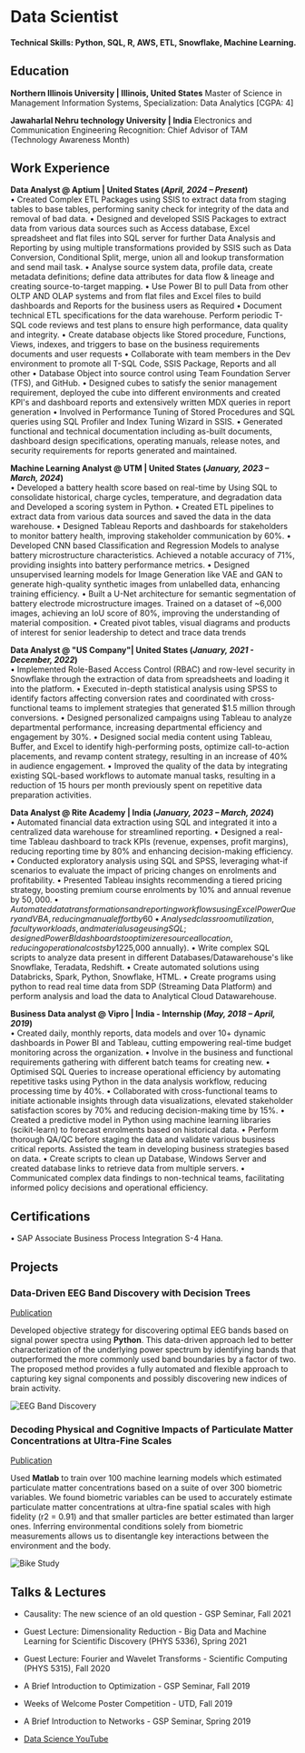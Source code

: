 # Data Scientist

#### Technical Skills: Python, SQL, R, AWS, ETL, Snowflake, Machine Learning.

## Education
**Northern Illinois University | Illinois, United States**
Master of Science in Management Information Systems, Specialization: Data Analytics [CGPA: 4]

**Jawaharlal Nehru technology University | India**
Electronics and Communication Engineering
Recognition: Chief Advisor of TAM (Technology Awareness Month) 

## Work Experience
**Data Analyst @ Aptium | United States (_April, 2024 – Present_)**									
•	Created Complex ETL Packages using SSIS to extract data from staging tables to base tables, performing sanity check for integrity of the data and removal of bad data.
•	Designed and developed SSIS Packages to extract data from various data sources such as Access database, Excel spreadsheet and flat files into SQL server for further Data Analysis 
  and Reporting by using multiple transformations provided by SSIS such as Data Conversion, Conditional Split, merge, union all and lookup transformation and send mail task.
•	Analyse source system data, profile data, create metadata definitions; define data attributes for data flow & lineage and creating source-to-target mapping.
•	Use Power BI to pull Data from other OLTP AND OLAP systems and from flat files and Excel files to build dashboards and Reports for the business users as Required
•	Document technical ETL specifications for the data warehouse. Perform periodic T-SQL code reviews and test plans to ensure high performance, data quality and integrity.
•	Create database objects like Stored procedure, Functions, Views, indexes, and triggers to base on the business requirements documents and user requests
•	Collaborate with team members in the Dev environment to promote all T-SQL Code, SSIS Package, Reports and all other
•	Database Object into source control using Team Foundation Server (TFS), and GitHub.
•	Designed cubes to satisfy the senior management requirement, deployed the cube into different environments and created KPl's and dashboard reports and extensively written MDX          queries in report generation
•	Involved in Performance Tuning of Stored Procedures and SQL queries using SQL Profiler and Index Tuning Wizard in SSIS.
•	Generated functional and technical documentation including as-built documents, dashboard design specifications, operating manuals, release notes, and security requirements for reports generated and maintained.

**Machine Learning Analyst @ UTM | United States (_January, 2023 – March, 2024_)**				      
•	Developed a battery health score based on real-time by Using SQL to consolidate historical, charge cycles, temperature, and degradation data and Developed a scoring system in Python.
•	Created ETL pipelines to extract data from various data sources and saved the data in the data warehouse.
•	Designed Tableau Reports and dashboards for stakeholders to monitor battery health, improving stakeholder communication by 60%.
•	Developed CNN based Classification and Regression Models to analyse battery microstructure characteristics. Achieved a notable accuracy of 71%, providing insights into battery performance metrics.
•	Designed unsupervised learning models for Image Generation like VAE and GAN to generate high-quality synthetic images from unlabelled data, enhancing training efficiency.
•	Built a U-Net architecture for semantic segmentation of battery electrode microstructure images. Trained on a dataset of ~6,000 images, achieving an IoU score of 80%, improving the understanding of material composition.
•	Created pivot tables, visual diagrams and products of interest for senior leadership to detect and trace data trends

**Data Analyst @ "US Company"| United States (_January, 2021 - December, 2022_)**				      
•	Implemented Role-Based Access Control (RBAC) and row-level security in Snowflake through the extraction of data from spreadsheets and loading it into the platform. 
•	Executed in-depth statistical analysis using SPSS to identify factors affecting conversion rates and coordinated with cross-functional teams to implement strategies that generated $1.5 million through conversions. 
•	Designed personalized campaigns using Tableau to analyze departmental performance, increasing departmental efficiency and engagement by 30%.
•	Designed social media content using Tableau, Buffer, and Excel to identify high-performing posts, optimize call-to-action placements, and revamp content strategy, resulting in an increase of 40% in audience engagement.
•	Improved the quality of the data by integrating existing SQL-based workflows to automate manual tasks, resulting in a reduction of 15 hours per month previously spent on repetitive data preparation activities.

**Data Analyst @ Rite Academy | India (_January, 2023 – March, 2024_)**				      
•	Automated financial data extraction using SQL and integrated it into a centralized data warehouse for streamlined reporting.
•	Designed a real-time Tableau dashboard to track KPIs (revenue, expenses, profit margins), reducing reporting time by 80% and enhancing decision-making efficiency.
•	Conducted exploratory analysis using SQL and SPSS, leveraging what-if scenarios to evaluate the impact of pricing changes on enrolments and profitability.
•	Presented Tableau insights recommending a tiered pricing strategy, boosting premium course enrolments by 10% and annual revenue by $50,000.
•	Automated data transformations and reporting workflows using Excel Power Query and VBA, reducing manual effort by 60% and improving efficiency.
•	Analysed classroom utilization, faculty workloads, and material usage using SQL; designed Power BI dashboards to optimize resource allocation, reducing operational costs by 12% ($25,000 annually).
•	Write complex SQL scripts to analyze data present in different Databases/Datawarehouse's like Snowflake, Teradata, Redshift.
•	Create automated solutions using Databricks, Spark, Python, Snowflake, HTML.
•	Create programs using python to read real time data from SDP (Streaming Data Platform) and perform analysis and load the data to Analytical Cloud Datawarehouse.

**Business Data analyst @ Vipro | India - Internship  (_May, 2018 – April, 2019_)**				      
•	Created daily, monthly reports, data models and over 10+ dynamic dashboards in Power BI and Tableau, cutting empowering real-time budget monitoring across the organization.
•	Involve in the business and functional requirements gathering with different batch teams for creating new.
•	Optimised SQL Queries to increase operational efficiency by automating repetitive tasks using Python in the data analysis workflow, reducing processing time by 40%.
•	Collaborated with cross-functional teams to initiate actionable insights through data visualizations, elevated stakeholder satisfaction scores by 70% and reducing decision-making time by 15%.
•	Created a predictive model in Python using machine learning libraries (scikit-learn) to forecast enrolments based on historical data.
•	Perform thorough QA/QC before staging the data and validate various business critical reports. Assisted the team in developing business strategies based on data.
•	Create scripts to clean up Database, Windows Server and created database links to retrieve data from multiple servers.
•	Communicated complex data findings to non-technical teams, facilitating informed policy decisions and operational efficiency.

## Certifications
•	SAP Associate Business Process Integration S-4 Hana. 


## Projects
### Data-Driven EEG Band Discovery with Decision Trees
[Publication](https://www.mdpi.com/1424-8220/22/8/3048)

Developed objective strategy for discovering optimal EEG bands based on signal power spectra using **Python**. This data-driven approach led to better characterization of the underlying power spectrum by identifying bands that outperformed the more commonly used band boundaries by a factor of two. The proposed method provides a fully automated and flexible approach to capturing key signal components and possibly discovering new indices of brain activity.

![EEG Band Discovery](/assets/img/eeg_band_discovery.jpeg)

### Decoding Physical and Cognitive Impacts of Particulate Matter Concentrations at Ultra-Fine Scales
[Publication](https://www.mdpi.com/1424-8220/22/11/4240)

Used **Matlab** to train over 100 machine learning models which estimated particulate matter concentrations based on a suite of over 300 biometric variables. We found biometric variables can be used to accurately estimate particulate matter concentrations at ultra-fine spatial scales with high fidelity (r2 = 0.91) and that smaller particles are better estimated than larger ones. Inferring environmental conditions solely from biometric measurements allows us to disentangle key interactions between the environment and the body.

![Bike Study](/assets/img/bike_study.jpeg)

## Talks & Lectures
- Causality: The new science of an old question - GSP Seminar, Fall 2021
- Guest Lecture: Dimensionality Reduction - Big Data and Machine Learning for Scientific Discovery (PHYS 5336), Spring 2021
- Guest Lecture: Fourier and Wavelet Transforms - Scientific Computing (PHYS 5315), Fall 2020
- A Brief Introduction to Optimization - GSP Seminar, Fall 2019
- Weeks of Welcome Poster Competition - UTD, Fall 2019
- A Brief Introduction to Networks - GSP Seminar, Spring 2019

- [Data Science YouTube](https://www.youtube.com/channel/UCa9gErQ9AE5jT2DZLjXBIdA)
